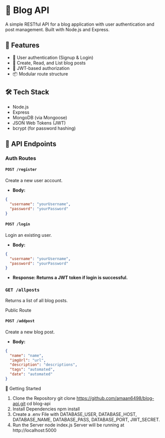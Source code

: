 # 📝 Blog API

A simple RESTful API for a blog application with user authentication and post management. Built with Node.js and Express.

## 🚀 Features

- 🔐 User authentication (Signup & Login)
- 📝 Create, Read, and List blog posts
- 👤 JWT-based authorization
- 📦 Modular route structure

## 🛠️ Tech Stack

- Node.js
- Express
- MongoDB (via Mongoose)
- JSON Web Tokens (JWT)
- bcrypt (for password hashing)

## 📁 API Endpoints

### Auth Routes

#### `POST /register`

Create a new user account.

- **Body:**

```json
{
  "username": "yourUsername",
  "password": "yourPassword"
}
```

#### `POST /login`

Login an existing user.

- **Body:**

```json
{
  "username": "yourUsername",
  "password": "yourPassword"
}
```

- **Response: Returns a JWT token if login is successful.**

### `GET /allposts`

Returns a list of all blog posts.

Public Route

#### `POST /addpost`

Create a new blog post.

- **Body:**

```json
{
  "name": "name",
  "imgUrl": "url",
  "description": "descriptions",
  "tags": "automated",
  "date": "automated"
}
```

🧪 Getting Started

1. Clone the Repository
   git clone https://github.com/amaan6498/blog-api.git
   cd blog-api
2. Install Dependencies
   npm install
3. Create a .env File with
   DATABASE_USER,
   DATABASE_HOST,
   DATABASE_NAME,
   DATABASE_PASS,
   DATABASE_PORT,
   JWT_SECRET.
4. Run the Server
   node index.js
   Server will be running at http://localhost:5000
